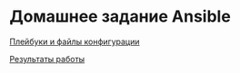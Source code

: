 # Домашнее задание Ansible

[Плейбуки и файлы конфигурации](./playbooks_and_resources)

[Результаты работы](./result_screenshot)
